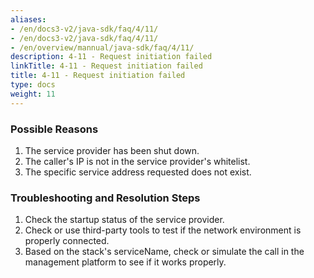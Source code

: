 ```yaml
---
aliases:
- /en/docs3-v2/java-sdk/faq/4/11/
- /en/docs3-v2/java-sdk/faq/4/11/
- /en/overview/mannual/java-sdk/faq/4/11/
description: 4-11 - Request initiation failed
linkTitle: 4-11 - Request initiation failed
title: 4-11 - Request initiation failed
type: docs
weight: 11
---
```







### Possible Reasons

1. The service provider has been shut down.
2. The caller's IP is not in the service provider's whitelist.
3. The specific service address requested does not exist.

### Troubleshooting and Resolution Steps

1. Check the startup status of the service provider.
2. Check or use third-party tools to test if the network environment is properly connected.
3. Based on the stack's serviceName, check or simulate the call in the management platform to see if it works properly.

